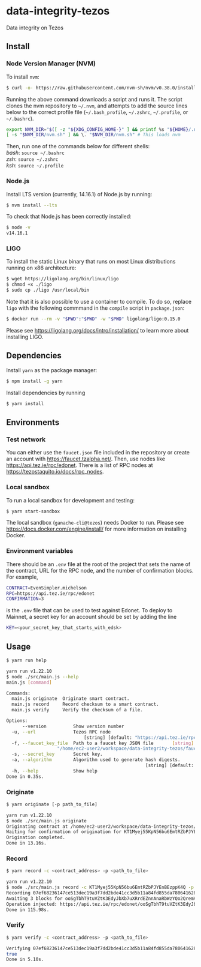 # data-integrity-tezos
Data integrity on Tezos
## Install
### Node Version Manager (NVM)
To install `nvm`:
```bash
$ curl -o- https://raw.githubusercontent.com/nvm-sh/nvm/v0.38.0/install.sh | bash
```
Running the above command downloads a script and runs it. The script clones the nvm repository to `~/.nvm`, and attempts to add the source lines below to the correct profile file (`~/.bash_profile`, `~/.zshrc`, `~/.profile`, or `~/.bashrc`).
```bash
export NVM_DIR="$([ -z "${XDG_CONFIG_HOME-}" ] && printf %s "${HOME}/.nvm" || printf %s "${XDG_CONFIG_HOME}/nvm")"
[ -s "$NVM_DIR/nvm.sh" ] && \. "$NVM_DIR/nvm.sh" # This loads nvm
```
Then, run one of the commands below for different shells:  
*bash*: `source ~/.bashrc`  
*zsh*: `source ~/.zshrc`  
*ksh*: `source ~/.profile`  
### Node.js
Install LTS version (currently, 14.16.1) of Node.js by running:
```bash
$ nvm install --lts
```
To check that Node.js has been correctly installed:
```bash
$ node -v
v14.16.1
```
### LIGO
To install the static Linux binary that runs on most Linux distributions running on x86 architecture:
```bash
$ wget https://ligolang.org/bin/linux/ligo
$ chmod +x ./ligo
$ sudo cp ./ligo /usr/local/bin
```
Note that it is also possible to use a container to compile. To do so, replace `ligo` with the following commmand in the `compile` script in `package.json`:
```bash
$ docker run --rm -v "$PWD":"$PWD" -w "$PWD" ligolang/ligo:0.15.0
```
Please see https://ligolang.org/docs/intro/installation/ to learn more about installing LIGO.
## Dependencies
Install `yarn` as the package manager:
 ```bash
 $ npm install -g yarn
 ```
Install dependencies by running
 ```bash
 $ yarn install
 ```
## Environments
### Test network
You can either use the `faucet.json` file included in the repository or create an account with https://faucet.tzalpha.net/. Then, use nodes like https://api.tez.ie/rpc/edonet. There is a list of RPC nodes at https://tezostaquito.io/docs/rpc_nodes.
### Local sandbox
To run a local sandbox for development and testing:
```bash
$ yarn start-sandbox
```
The local sandbox (`ganache-cli@tezos`) needs Docker to run. Please see https://docs.docker.com/engine/install/ for more information on installing Docker.
### Environment variables
There should be an `.env` file at the root of the project that sets the name of the contract, URL for the RPC node, and the number of confirmation blocks. For example,
```bash
CONTRACT=EvenSimpler.michelson
RPC=https://api.tez.ie/rpc/edonet
CONFIRMATION=3
```
is the `.env` file that can be used to test against Edonet. To deploy to Mainnet, a secret key for an account should be set by adding the line
```bash
KEY=<your_secret_key_that_starts_with_edsk>
```
## Usage
```bash
$ yarn run help

yarn run v1.22.10
$ node ./src/main.js --help
main.js [command]

Commands:
  main.js originate  Originate smart contract.
  main.js record     Record checksum to a smart contract.
  main.js verify     Verify the checksum of a file.

Options:
      --version          Show version number                           [boolean]
  -u, --url              Tezos RPC node
                             [string] [default: "https://api.tez.ie/rpc/edonet"]
  -f, --faucet_key_file  Path to a faucet key JSON file       [string] [default:
                   "/home/ec2-user2/workspace/data-integrity-tezos/faucet.json"]
  -s, --secret_key       Secret key.                                    [string]
  -a, --algorithm        Algorithm used to generate hash digests.
                                                    [string] [default: "sha256"]
  -h, --help             Show help                                     [boolean]
Done in 0.35s.
```
### Originate
```bash
$ yarn originate [-p path_to_file]

yarn run v1.22.10
$ node ./src/main.js originate
Originating contract at /home/ec2-user2/workspace/data-integrity-tezos/build/EvenSimpler.michelson...
Waiting for confirmation of origination for KT1Myej55KpN56bu6EmtRZbPJYEnBEzppK4Q
Origination completed.
Done in 13.16s.
```
### Record
```bash
$ yarn record -c <contract_address> -p <path_to_file>

yarn run v1.22.10
$ node ./src/main.js record -c KT1Myej55KpN56bu6EmtRZbPJYEnBEzppK4Q -p ./package.json
Recording 07ef68236147ce513dec19a3f7dd2bde41cc3d5b11a84fd855da78064162822e -> 52cbef0bfbfdb83732a292297ec179f7c9771166075f7e4e502c2f1a142e10ba to KT1Myej55KpN56bu6EmtRZbPJYEnBEzppK4Q
Awaiting 3 blocks for ooSgTbhT9tuVZtK3EdyJbXb7uXRrdEZnnAnaRbWzYQo2QremVWy to be confirmed...
Operation injected: https://api.tez.ie/rpc/edonet/ooSgTbhT9tuVZtK3EdyJbXb7uXRrdEZnnAnaRbWzYQo2QremVWy
Done in 115.98s.
```
### Verify
```bash
$ yarn verify -c <contract_address> -p <path_to_file>

Verifying 07ef68236147ce513dec19a3f7dd2bde41cc3d5b11a84fd855da78064162822e -> 52cbef0bfbfdb83732a292297ec179f7c9771166075f7e4e502c2f1a142e10ba against contract at KT1Myej55KpN56bu6EmtRZbPJYEnBEzppK4Q
true
Done in 5.10s.
```
